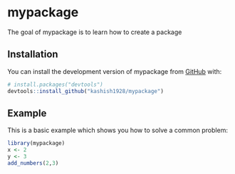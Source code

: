 
# mypackage

<!-- badges: start -->
<!-- badges: end -->

The goal of mypackage is to learn how to create a package

## Installation

You can install the development version of mypackage from [GitHub](https://github.com/) with:

``` r
# install.packages("devtools")
devtools::install_github("kashish1928/mypackage")
```

## Example

This is a basic example which shows you how to solve a common problem:

``` r
library(mypackage)
x <- 2
y <- 3
add_numbers(2,3)
```

